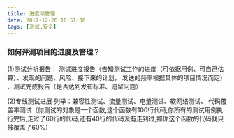 ```yaml
---
title: 进度和管理
date: 2017-12-26 10:51:38
tags: [测试,安全]
---
```

### 如何评测项目的进度及管理？
(1)测试分析报告： 测试进度报告（告知测试工作的进度（可依据用例、可自己估算）、发现的问题、风险、接下来的计划，
发送的频率根据具体的项目情况而定） 、测试完成报告（是否达到发布标准、遗留问题）
 <!-- more-->
(2)专线测试进展 列举：兼容性测试、流量测试、电量测试、软网络测试、
代码覆盖率测试（你测试的对象是一个函数,这个函数有100行代码,你所有的测试用例执行完后,走过了60行的代码,还有40行的代码没有走到过,那你这个函数的代码就只被覆盖了60%）